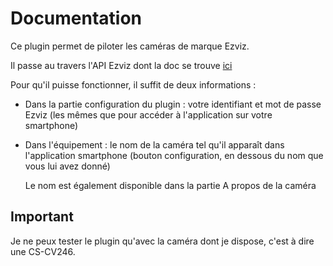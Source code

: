 # Documentation

Ce plugin permet de piloter les caméras de marque Ezviz.

Il passe au travers l'API Ezviz dont la doc se trouve [ici](https://open.ys7.com/doc/en/HTTP/api_note.html)

Pour qu'il puisse fonctionner, il suffit de deux informations :
 - Dans la partie configuration du plugin : votre identifiant et mot de passe Ezviz (les mêmes que pour accéder à l'application sur votre smartphone)
 - Dans l'équipement : le nom de la caméra tel qu'il apparaît dans l'application smartphone (bouton configuration, en dessous du nom que vous lui avez donné)

   Le nom est également disponible dans la partie A propos de la caméra

## Important
Je ne peux tester le plugin qu'avec la caméra dont je dispose, c'est à dire une CS-CV246.
